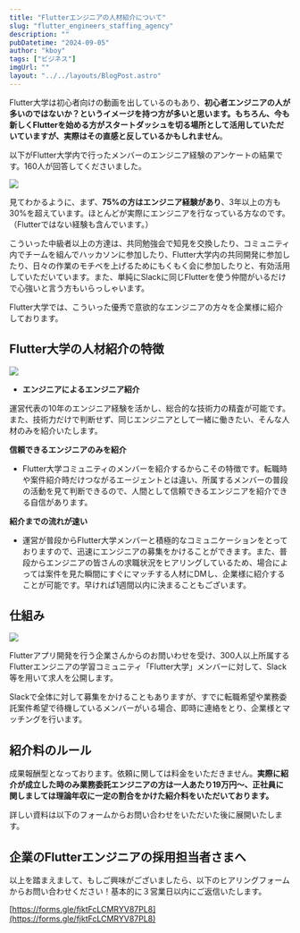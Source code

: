 ```yaml
---
title: "Flutterエンジニアの人材紹介について"
slug: "flutter_engineers_staffing_agency"
description: ""
pubDatetime: "2024-09-05"
author: "kboy"
tags: ["ビジネス"]
imgUrl: ""
layout: "../../layouts/BlogPost.astro"
---
```


Flutter大学は初心者向けの動画を出しているのもあり、**初心者エンジニアの人が多いのではないか？**というイメージを持つ方が多いと思います。もちろん、今も新しくFlutterを始める方がスタートダッシュを切る場所として活用していただいていますが、実際は**その直感と反しているかもしれません**。

以下がFlutter大学内で行ったメンバーのエンジニア経験のアンケートの結果です。160人が回答してくださいました。

![](/images/wp-content/uploads/2024/09/chart.png)

見てわかるように、まず、**75%の方はエンジニア経験があり**、3年以上の方も30%を超えています。ほとんどが実際にエンジニアを行なっている方なのです。（Flutterではない経験も含んでいます。）

こういった中級者以上の方達は、共同勉強会で知見を交換したり、コミュニティ内でチームを組んでハッカソンに参加したり、Flutter大学内の共同開発に参加したり、日々の作業のモチベを上げるためにもくもく会に参加したりと、有効活用していただいています。また、単純にSlackに同じFlutterを使う仲間がいるだけで心強いと言う方もいらっしゃいます。

Flutter大学では、こういった優秀で意欲的なエンジニアの方々を企業様に紹介しております。

## Flutter大学の人材紹介の特徴

![](/images/wp-content/uploads/2024/07/flutterninjas2024_wide-1024x379.jpeg)

- **エンジニアによるエンジニア紹介**

運営代表の10年のエンジニア経験を活かし、総合的な技術力の精査が可能です。また、技術力だけで判断せず、同じエンジニアとして一緒に働きたい、そんな人材のみを紹介いたします。

**信頼できるエンジニアのみを紹介**
- Flutter大学コミュニティのメンバーを紹介するからこその特徴です。転職時や案件紹介時だけつながるエージェントとは違い、所属するメンバーの普段の活動を見て判断できるので、人間として信頼できるエンジニアを紹介できる自信があります。

**紹介までの流れが速い**
- 運営が普段からFlutter大学メンバーと積極的なコミュニケーションをとっておりますので、迅速にエンジニアの募集をかけることができます。また、普段からエンジニアの皆さんの求職状況をヒアリングしているため、場合によっては案件を見た瞬間にすぐにマッチする人材にDMし、企業様に紹介することが可能です。早ければ1週間以内に決まることもございます。

## 仕組み

![](/images/wp-content/uploads/2024/09/CleanShot-2024-01-22-at-15.50.38@2x-1024x530.png)

Flutterアプリ開発を行う企業さんからのお問いわせを受け、300人以上所属するFlutterエンジニアの学習コミュニティ「Flutter大学」メンバーに対して、Slack等を用いて求人を公開します。

Slackで全体に対して募集をかけることもありますが、すでに転職希望や業務委託案件希望で待機しているメンバーがいる場合、即時に連絡をとり、企業様とマッチングを行います。

## 紹介料のルール

成果報酬型となっております。依頼に関しては料金をいただきません。**実際に紹介が成立した時のみ業務委託エンジニアの方は一人あたり19万円〜、正社員に関しましては理論年収に一定の割合をかけた紹介料をいただいております。**

詳しい資料は以下のフォームからお問い合わせをいただいた後に展開いたします。

## 企業のFlutterエンジニアの採用担当者さまへ

以上を踏まえまして、もしご興味がございましたら、以下のヒアリングフォームからお問い合わせください！基本的に３営業日以内にご返信いたします。

[https://forms.gle/fjktFcLCMRYV87PL8](https://forms.gle/fjktFcLCMRYV87PL8)